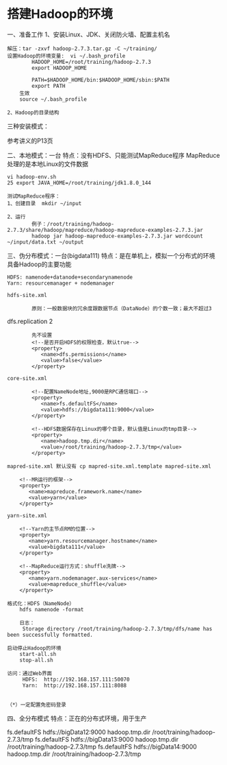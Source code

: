 

搭建Hadoop的环境
======================================
一、准备工作
	1、安装Linux、JDK、关闭防火墙、配置主机名
	
	
	解压：tar -zxvf hadoop-2.7.3.tar.gz -C ~/training/
	设置Hadoop的环境变量:  vi ~/.bash_profile
			HADOOP_HOME=/root/training/hadoop-2.7.3
			export HADOOP_HOME

			PATH=$HADOOP_HOME/bin:$HADOOP_HOME/sbin:$PATH
			export PATH
		生效
		source ~/.bash_profile
	
	2、Hadoop的目录结构
	
三种安装模式：

参考讲义的P13页

二、本地模式：一台
	特点：没有HDFS、只能测试MapReduce程序
		  MapReduce处理的是本地Linux的文件数据

	vi hadoop-env.sh
	25 export JAVA_HOME=/root/training/jdk1.8.0_144
	
	测试MapReduce程序：
	1、创建目录  mkdir ~/input
	             
	2、运行
			例子：/root/training/hadoop-2.7.3/share/hadoop/mapreduce/hadoop-mapreduce-examples-2.7.3.jar
			hadoop jar hadoop-mapreduce-examples-2.7.3.jar wordcount ~/input/data.txt ~/output
		  

三、伪分布模式：一台(bigdata111)
	特点：是在单机上，模拟一个分布式的环境
	      具备Hadoop的主要功能
		  
	HDFS: namenode+datanode+secondarynamenode
	Yarn: resourcemanager + nodemanager

	hdfs-site.xml

			原则：一般数据块的冗余度跟数据节点（DataNode）的个数一致；最大不超过3

<!--表示数据块的冗余度，默认：3-->
<property>
   <name>dfs.replication</name>
   <value>2</value>
</property>
				
			先不设置
			<!--是否开启HDFS的权限检查，默认true-->
			<property>
			   <name>dfs.permissions</name>
			   <value>false</value>
			</property>
	
	core-site.xml

			<!--配置NameNode地址,9000是RPC通信端口-->
			<property>
			   <name>fs.defaultFS</name>
			   <value>hdfs://bigdata111:9000</value>
			</property>	

			<!--HDFS数据保存在Linux的哪个目录，默认值是Linux的tmp目录-->
			<property>
			   <name>hadoop.tmp.dir</name>
			   <value>/root/training/hadoop-2.7.3/tmp</value>
			</property>	
			
	mapred-site.xml 默认没有 cp mapred-site.xml.template mapred-site.xml

		<!--MR运行的框架-->
		<property>
		   <name>mapreduce.framework.name</name>
		   <value>yarn</value>
		</property>	
		
	yarn-site.xml
	
		<!--Yarn的主节点RM的位置-->
		<property>
		   <name>yarn.resourcemanager.hostname</name>
		   <value>bigdata111</value>
		</property>	

		<!--MapReduce运行方式：shuffle洗牌-->
		<property>
		   <name>yarn.nodemanager.aux-services</name>
		   <value>mapreduce_shuffle</value>
		</property>	
		
	格式化：HDFS（NameNode）
	    hdfs namenode -format
		
		日志：
		 Storage directory /root/training/hadoop-2.7.3/tmp/dfs/name has been successfully formatted.

	启动停止Hadoop的环境
	    start-all.sh
		stop-all.sh
		
	访问：通过Web界面
	     HDFS:  http://192.168.157.111:50070
		 Yarn:  http://192.168.157.111:8088
	

	（*）一定配置免密码登录
	
四、全分布模式
	特点：正在的分布式环境，用于生产





<!--配置NameNode地址,9000是RPC通信端口-->
<property>
   <name>fs.defaultFS</name>
   <value>hdfs://bigData12:9000</value>
</property>	

<!--HDFS数据保存在Linux的哪个目录，默认值是Linux的tmp目录-->
<property>
   <name>hadoop.tmp.dir</name>
   <value>/root/training/hadoop-2.7.3/tmp</value>
</property>


<!--配置NameNode地址,9000是RPC通信端口-->
<property>
   <name>fs.defaultFS</name>
   <value>hdfs://bigData13:9000</value>
</property>	

<!--HDFS数据保存在Linux的哪个目录，默认值是Linux的tmp目录-->
<property>
   <name>hadoop.tmp.dir</name>
   <value>/root/training/hadoop-2.7.3/tmp</value>
</property>	



<!--配置NameNode地址,9000是RPC通信端口-->
<property>
   <name>fs.defaultFS</name>
   <value>hdfs://bigData14:9000</value>
</property>	

<!--HDFS数据保存在Linux的哪个目录，默认值是Linux的tmp目录-->
<property>
   <name>hadoop.tmp.dir</name>
   <value>/root/training/hadoop-2.7.3/tmp</value>
</property>











